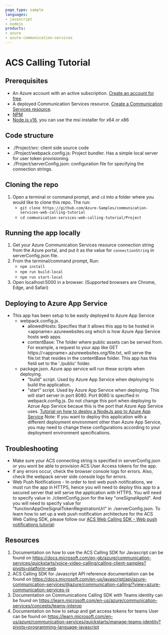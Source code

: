 ```yaml
---
page_type: sample
languages:
- javascript
- nodejs
products:
- azure
- azure-communication-services
---
```


# ACS Calling Tutorial

## Prerequisites
- An Azure account with an active subscription. [Create an account for free](https://azure.microsoft.com/free/?WT.mc_id=A261C142F). 
- A deployed Communication Services resource. [Create a Communication Services resource](https://learn.microsoft.com/en-us/azure/communication-services/quickstarts/create-communication-resource?tabs=windows&pivots=platform-azp).
- [NPM](https://www.npmjs.com/get-npm)
- [Node.js v16](https://nodejs.org/download/release//v16.20.2/), you can use the msi installer for x64 or x86

## Code structure
* ./Project/src: client side source code
* ./Project/webpack.config.js: Project bundler. Has a simple local server for user token provisioning.
* ./Project/serverConfig.json: configuration file for specifying the connection strings.

## Cloning the repo
1. Open a terminal or command prompt, and `cd` into a folder where you would like to clone this repo. The run:
   - `git clone https://github.com/Azure-Samples/communication-services-web-calling-tutorial`
   - `cd communication-services-web-calling-tutorial/Project`
## Running the app locally
1. Get your Azure Communication Services resource connection string from the Azure portal, and put it as the value for `connectionString` in serverConfig.json file.
2. From the terminal/command prompt, Run:
   - `npm install`
   - `npm run build-local`
   - `npm run start-local`
3. Open localhost:5000 in a browser. (Supported browsers are Chrome, Edge, and Safari)

## Deploying to Azure App Service
- This app has been setup to be easily deployed to Azure App Service
   - webpack.config.js.
      - allowedHosts: Specifies that it allows this app to be hosted in \<appname\>.azurewebsites.org which is how Azure App Service hosts web apps.
      - contentBase: The folder where public assets can be served from. For example, a request to your app like GET https://\<appname\>.azurewebsites.org/file.txt, will serve the file.txt that resides in the contentBase folder. This app has this field set to the './public' folder.
   - package.json. Azure app service will run these scripts when deploying.
      - "build" script. Used by Azure App Service when deploying to build the application.
      - "start" script. Used by Azure App Service when deploying. This will start server in port 8080. Port 8080 is specified in webpack.config.js. Do not change this port when deploying to Azrue App Service becaue this is the port that Azure App Service uses. 
[Tutorial on how to deploy a NodeJs app to Azure App Service](https://learn.microsoft.com/en-us/azure/app-service/quickstart-nodejs?tabs=windows&pivots=development-environment-vscode)
Note: If you want to deploy this application with a different deployment environment other than Azure App Service, you may need to change these configurations according to your deployment environment specifications.

## Troubleshooting
   - Make sure your ACS connecting string is specified in serverConfig.json or you wont be able to provision ACS User Access tokens for the app.
   - If any errors occur, check the browser console logs for errors. Also, check the webpack server side console logs for errors.
   - Web Push Notifications - In order to test web push notifications, we must run the app in HTTPS, hence you will need to deploy this app to a secured server that will serve the application with HTTPS. You will need to specify value in ./clientConfig.json for the key "oneSignalAppId". And you will need to specify value for "functionAppOneSignalTokenRegistrationUrl" in ./serverConfig.json. To learn how to set up a web push notification architecture for the ACS Web Calling SDK, please follow our [ACS Web Calling SDK - Web push notifications tutorial](https://github.com/Azure-Samples/communication-services-javascript-quickstarts/tree/main/calling-web-push-notifications):

## Resources
1. Documentation on how to use the ACS Calling SDK for Javascript can be found on https://docs.microsoft.com/en-gb/azure/communication-services/quickstarts/voice-video-calling/calling-client-samples?pivots=platform-web
2. ACS Calling SDK for Javascript API reference documentation can be found on https://docs.microsoft.com/en-us/javascript/api/azure-communication-services/@azure/communication-calling/?view=azure-communication-services-js
3. Documentation on Communications Calling SDK with Teams identity can be found on https://learn.microsoft.com/en-us/azure/communication-services/concepts/teams-interop
4. Documentation on how to setup and get access tokens for teams User can be found on https://learn.microsoft.com/en-us/azure/communication-services/quickstarts/manage-teams-identity?pivots=programming-language-javascript